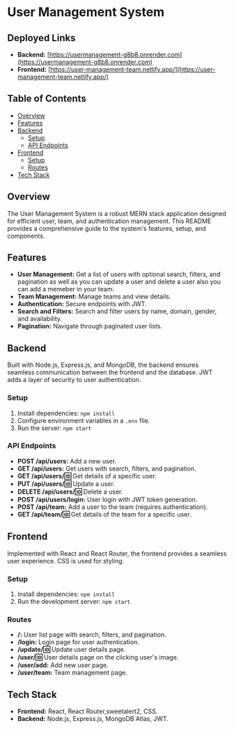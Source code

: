 

# User Management System

## Deployed Links

- **Backend:** [https://usermanagement-g8b8.onrender.com](https://usermanagement-g8b8.onrender.com)
- **Frontend:** [https://user-management-team.netlify.app/](https://user-management-team.netlify.app/)

## Table of Contents
- [Overview](#overview)
- [Features](#features)
- [Backend](#backend)
  - [Setup](#setup)
  - [API Endpoints](#api-endpoints)
- [Frontend](#frontend)
  - [Setup](#setup-1)
  - [Routes](#routes)
- [Tech Stack](#tags)


## Overview

The User Management System is a robust MERN stack application designed for efficient user, team, and authentication management. This README provides a comprehensive guide to the system's features, setup, and components.

## Features

- **User Management:** Get a list of users with optional search, filters, and pagination as well as you can update a user and delete a user also you can add a memeber in your team.
- **Team Management:** Manage teams and view details.
- **Authentication:** Secure endpoints with JWT.
- **Search and Filters:** Search and filter users by name, domain, gender, and availability.
- **Pagination:** Navigate through paginated user lists.

## Backend

Built with Node.js, Express.js, and MongoDB, the backend ensures seamless communication between the frontend and the database. JWT adds a layer of security to user authentication.

### Setup

1. Install dependencies: `npm install`
2. Configure environment variables in a `.env` file.
3. Run the server: `npm start`

### API Endpoints

- **POST /api/users:** Add a new user.
- **GET /api/users:** Get users with search, filters, and pagination.
- **GET /api/users/:id:** Get details of a specific user.
- **PUT /api/users/:id:** Update a user.
- **DELETE /api/users/:id:** Delete a user.
- **POST /api/users/login:** User login with JWT token generation.
- **POST /api/team:** Add a user to the team (requires authentication).
- **GET /api/team/:id:** Get details of the team for a specific user.

## Frontend

Implemented with React and React Router, the frontend provides a seamless user experience. CSS is used for styling.

### Setup

1. Install dependencies: `npm install`
2. Run the development server: `npm start`

### Routes

- **/:** User list page with search, filters, and pagination.
- **/login:** Login page for user authentication.
- **/update/:id:** Update user details page.
- **/user/:id:** User details page on the clicking user's image.
- **/user/add:** Add new user page.
- **/user/team:** Team management page.

## Tech Stack

- **Frontend:** React, React Router,sweetalert2, CSS.
- **Backend:** Node.js, Express.js, MongoDB Atlas, JWT.


